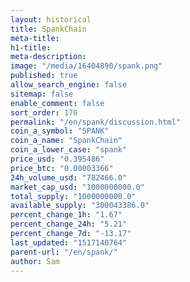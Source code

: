 ```yaml
---
layout: historical
title: SpankChain
meta-title: 
h1-title: 
meta-description: 
image: "/media/16404890/spank.png"
published: true
allow_search_engine: false
sitemap: false
enable_comment: false
sort_order: 170
permalink: "/en/spank/discussion.html"
coin_a_symbol: "SPANK"
coin_a_name: "SpankChain"
coin_a_lower_case: "spank"
price_usd: "0.395486"
price_btc: "0.00003366"
24h_volume_usd: "782466.0"
market_cap_usd: "1000000000.0"
total_supply: "1000000000.0"
available_supply: "300043386.0"
percent_change_1h: "1.67"
percent_change_24h: "5.21"
percent_change_7d: "-13.17"
last_updated: "1517140764"
parent-url: "/en/spank/"
author: Sam
---
```



